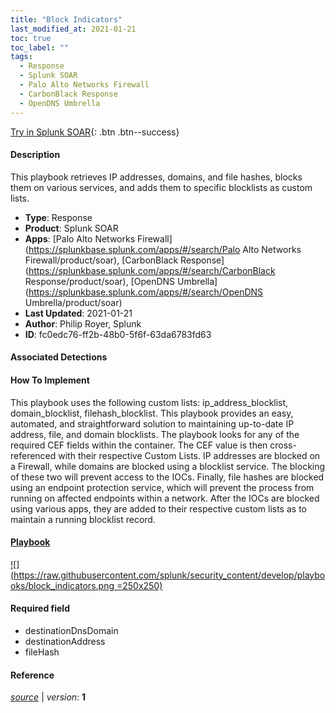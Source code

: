 ```yaml
---
title: "Block Indicators"
last_modified_at: 2021-01-21
toc: true
toc_label: ""
tags:
  - Response
  - Splunk SOAR
  - Palo Alto Networks Firewall
  - CarbonBlack Response
  - OpenDNS Umbrella
---
```


[Try in Splunk SOAR](https://www.splunk.com/en_us/software/splunk-security-orchestration-and-automation.html){: .btn .btn--success}

#### Description

This playbook retrieves IP addresses, domains, and file hashes, blocks them on various services, and adds them to specific blocklists as custom lists.

- **Type**: Response
- **Product**: Splunk SOAR
- **Apps**: [Palo Alto Networks Firewall](https://splunkbase.splunk.com/apps/#/search/Palo Alto Networks Firewall/product/soar), [CarbonBlack Response](https://splunkbase.splunk.com/apps/#/search/CarbonBlack Response/product/soar), [OpenDNS Umbrella](https://splunkbase.splunk.com/apps/#/search/OpenDNS Umbrella/product/soar)
- **Last Updated**: 2021-01-21
- **Author**: Philip Royer, Splunk
- **ID**: fc0edc76-ff2b-48b0-5f6f-63da6783fd63

#### Associated Detections


#### How To Implement
This playbook uses the following custom lists:  ip_address_blocklist, domain_blocklist, filehash_blocklist. This playbook provides an easy, automated, and straightforward solution to maintaining up-to-date IP address, file, and domain blocklists. The playbook looks for any of the required CEF fields within the container. The CEF value is then cross-referenced with their respective Custom Lists. IP addresses are blocked on a Firewall, while domains are blocked using a blocklist service.  The blocking of these two will prevent access to the IOCs.  Finally, file hashes are blocked using an endpoint protection service, which will prevent the process from running on affected endpoints within a network. After the IOCs are blocked using various apps, they are added to their respective custom lists as to maintain a running blocklist record.

#### [Playbook](https://splunk.github.io/soar-playbook-viewer/?playbook=https://raw.githubusercontent.com/phantomcyber/playbooks/latest/block_indicators.json)

[![](https://raw.githubusercontent.com/splunk/security_content/develop/playbooks/block_indicators.png =250x250)](https://splunk.github.io/soar-playbook-viewer/?playbook=https://raw.githubusercontent.com/phantomcyber/playbooks/latest/block_indicators.json)

#### Required field
* destinationDnsDomain
* destinationAddress
* fileHash


#### Reference



[*source*](https://github.com/splunk/security_content/tree/develop/playbooks/block_indicators.yml) \| *version*: **1**